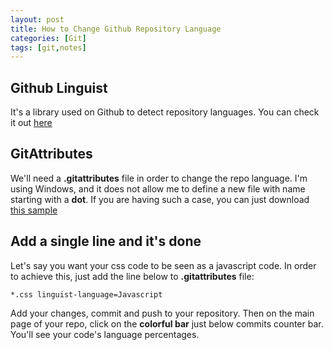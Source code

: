 ```yaml
---
layout: post
title: How to Change Github Repository Language
categories: [Git]
tags: [git,notes]
---
```


## Github Linguist

It's a library used on Github to detect repository languages. You can check it out [here](https://github.com/github/linguist)

##  GitAttributes

We'll need a **.gitattributes** file in order to change the repo language. I'm using Windows, and it does not allow me to define a new file with name starting with a **dot**. If you are having such a case, you can  just download [this sample](https://github.com/daveMad/daveMad.github.io/blob/master/.gitattributes) 

## Add a single line and it's done

Let's say you want your css code to be seen as a javascript code. In order to achieve this, just add the line below to **.gitattributes** file:

`*.css linguist-language=Javascript`

Add your changes, commit and push to your repository. Then on the main page of your repo, click on the **colorful bar** just below commits counter bar. You'll see your code's language percentages.
